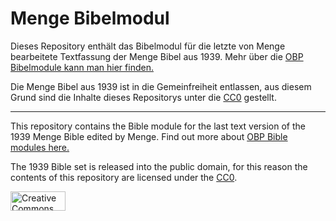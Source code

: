 # Menge Bibelmodul
Dieses Repository enthält das Bibelmodul für die letzte von Menge bearbeitete Textfassung der Menge Bibel aus 1939.
Mehr über die [OBP Bibelmodule kann man hier finden.](https://obp.awesomebible.de/de/)

Die Menge Bibel aus 1939 ist in die Gemeinfreiheit entlassen, aus diesem Grund sind die Inhalte dieses Repositorys unter die [CC0](https://creativecommons.org/publicdomain/zero/1.0/deed.de) gestellt.

* * *

This repository contains the Bible module for the last text version of the 1939 Menge Bible edited by Menge.
Find out more about [OBP Bible modules here.](https://obp.awesomebible.de/)

The 1939 Bible set is released into the public domain, for this reason the contents of this repository are licensed under the [CC0](https://creativecommons.org/publicdomain/zero/1.0/deed.en).

<a href="https://creativecommons.org/publicdomain/zero/1.0/">
    <img src="https://github.com/OpenBibleProject/menge/assets/42138517/af64418a-c70d-4c8b-8a10-6962e0e715d1" height="31px" width="88px" alt="Creative Commons Zero License Badge">
</a>
